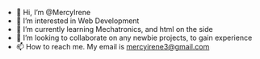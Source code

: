 - 👋 Hi, I’m @MercyIrene
- 👀 I’m interested in Web Development
- 🌱 I’m currently learning Mechatronics, and html on the side
- 💞️ I’m looking to collaborate on any newbie projects, to gain experience
- 📫 How to reach me. My email is mercyirene3@gmail.com

<!---
MercyIrene/MercyIrene is a ✨ special ✨ repository because its `README.md` (this file) appears on your GitHub profile.
You can click the Preview link to take a look at your changes.
--->
